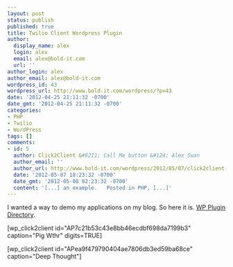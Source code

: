 ```yaml
---
layout: post
status: publish
published: true
title: Twilio Client Wordpress Plugin
author:
  display_name: alex
  login: alex
  email: alex@bold-it.com
  url: ''
author_login: alex
author_email: alex@bold-it.com
wordpress_id: 43
wordpress_url: http://www.bold-it.com/wordpress/?p=43
date: '2012-04-25 21:11:32 -0700'
date_gmt: '2012-04-25 21:11:32 -0700'
categories:
- PHP
- Twilio
- WordPress
tags: []
comments:
- id: 5
  author: Click2Client &#8211; Call Me button &#124; Alex Swan
  author_email: ''
  author_url: http://www.bold-it.com/wordpress/2012/05/07/click2client-call-me-button/
  date: '2012-05-07 18:23:32 -0700'
  date_gmt: '2012-05-08 02:23:32 -0700'
  content: '[...] an example.   Posted in PHP, [...]'
---
```

<p>I wanted a way to demo my applications on my blog.  So here it is.  <a href="http://wordpress.org/extend/plugins/wp-click2client/">WP Plugin Directory</a>.</p>
<p>[wp_click2client id="AP7c21b53c43e8bb46ecdbf698da7199b3" caption="Pig Wthr" digits=TRUE]</p>
<p>[wp_click2client id="APea9f479790404ae7806db3ed59ba68ce" caption="Deep Thought"]</p>

